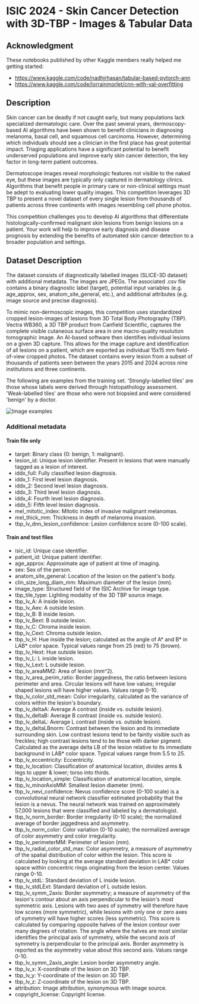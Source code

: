 # ISIC 2024 - Skin Cancer Detection with 3D-TBP - Images & Tabular Data

## Acknowledgment
These notebooks published by other Kaggle members really helped me getting started:
- https://www.kaggle.com/code/nadhirhasan/tabular-based-pytorch-ann
- https://www.kaggle.com/code/lorrainmorlet/cnn-with-val-overfitting

## Description
Skin cancer can be deadly if not caught early, but many populations lack specialized dermatologic care. Over the past several years, dermoscopy-based AI algorithms have been shown to benefit clinicians in diagnosing melanoma, basal cell, and squamous cell carcinoma. However, determining which individuals should see a clinician in the first place has great potential impact. Triaging applications have a significant potential to benefit underserved populations and improve early skin cancer detection, the key factor in long-term patient outcomes.

Dermatoscope images reveal morphologic features not visible to the naked eye, but these images are typically only captured in dermatology clinics. Algorithms that benefit people in primary care or non-clinical settings must be adept to evaluating lower quality images. This competition leverages 3D TBP to present a novel dataset of every single lesion from thousands of patients across three continents with images resembling cell phone photos.

This competition challenges you to develop AI algorithms that differentiate histologically-confirmed malignant skin lesions from benign lesions on a patient. Your work will help to improve early diagnosis and disease prognosis by extending the benefits of automated skin cancer detection to a broader population and settings.

## Dataset Description
The dataset consists of diagnostically labelled images (SLICE-3D dataset) with additional metadata. The images are JPEGs. The associated .csv file contains a binary diagnostic label (target), potential input variables (e.g. age_approx, sex, anatom_site_general, etc.), and additional attributes (e.g. image source and precise diagnosis).

To mimic non-dermoscopic images, this competition uses standardized cropped lesion-images of lesions from 3D Total Body Photography (TBP). Vectra WB360, a 3D TBP product from Canfield Scientific, captures the complete visible cutaneous surface area in one macro-quality resolution tomographic image. An AI-based software then identifies individual lesions on a given 3D capture. This allows for the image capture and identification of all lesions on a patient, which are exported as individual 15x15 mm field-of-view cropped photos. The dataset contains every lesion from a subset of thousands of patients seen between the years 2015 and 2024 across nine institutions and three continents.

The following are examples from the training set. 'Strongly-labelled tiles' are those whose labels were derived through histopathology assessment. 'Weak-labelled tiles' are those who were not biopsied and were considered 'benign' by a doctor.

![Image examples](https://www.googleapis.com/download/storage/v1/b/kaggle-user-content/o/inbox%2F4972760%2F169b1f691322233e7b31aabaf6716ff3%2Fex-tiles.png?generation=1717700538524806&alt=media)

### Additional metadata
#### Train file only
- target: Binary class {0: benign, 1: malignant}.
- lesion_id: Unique lesion identifier. Present in lesions that were manually tagged as a lesion of interest.
- iddx_full: Fully classified lesion diagnosis.
- iddx_1: First level lesion diagnosis.
- iddx_2: Second level lesion diagnosis.
- iddx_3: Third level lesion diagnosis.
- iddx_4: Fourth level lesion diagnosis.
- iddx_5: Fifth level lesion diagnosis.
- mel_mitotic_index: Mitotic index of invasive malignant melanomas.
- mel_thick_mm: Thickness in depth of melanoma invasion.
- tbp_lv_dnn_lesion_confidence: Lesion confidence score (0-100 scale).

#### Train and test files
- isic_id: Unique case identifier.
- patient_id: Unique patient identifier.
- age_approx: Approximate age of patient at time of imaging.
- sex: Sex of the person.
- anatom_site_general: Location of the lesion on the patient's body.
- clin_size_long_diam_mm: Maximum diameter of the lesion (mm).
- image_type: Structured field of the ISIC Archive for image type.
- tbp_tile_type: Lighting modality of the 3D TBP source image.
- tbp_lv_A: A inside lesion.
- tbp_lv_Aex: A outside lesion.
- tbp_lv_B: B inside lesion.
- tbp_lv_Bext: B outside lesion.
- tbp_lv_C: Chroma inside lesion.
- tbp_lv_Cext: Chroma outside lesion.
- tbp_lv_H: Hue inside the lesion; calculated as the angle of A* and B* in LAB* color space. Typical values range from 25 (red) to 75 (brown).
- tbp_lv_Hext: Hue outside lesion.
- tbp_lv_L: L inside lesion.
- tbp_lv_Lext: L outside lesion.
- tbp_lv_areaMM2: Area of lesion (mm^2).
- tbp_lv_area_perim_ratio: Border jaggedness, the ratio between lesions perimeter and area. Circular lesions will have low values; irregular shaped lesions will have higher values. Values range 0-10.
- tbp_lv_color_std_mean: Color irregularity, calculated as the variance of colors within the lesion's boundary.
- tbp_lv_deltaA: Average A contrast (inside vs. outside lesion).
- tbp_lv_deltaB: Average B contrast (inside vs. outside lesion).
- tbp_lv_deltaL: Average L contrast (inside vs. outside lesion).
- tbp_lv_deltaLBnorm: Contrast between the lesion and its immediate surrounding skin. Low contrast lesions tend to be faintly visible such as freckles; high contrast lesions tend to be those with darker pigment. Calculated as the average delta LB of the lesion relative to its immediate background in LAB* color space. Typical values range from 5.5 to 25.
- tbp_lv_eccentricity: Eccentricity.
- tbp_lv_location: Classification of anatomical location, divides arms & legs to upper & lower; torso into thirds.
- tbp_lv_location_simple: Classification of anatomical location, simple.
- tbp_lv_minorAxisMM: Smallest lesion diameter (mm).
- tbp_lv_nevi_confidence: Nevus confidence score (0-100 scale) is a convolutional neural network classifier estimated probability that the lesion is a nevus. The neural network was trained on approximately 57,000 lesions that were classified and labeled by a dermatologist.
- tbp_lv_norm_border: Border irregularity (0-10 scale); the normalized average of border jaggedness and asymmetry.
- tbp_lv_norm_color: Color variation (0-10 scale); the normalized average of color asymmetry and color irregularity.
- tbp_lv_perimeterMM: Perimeter of lesion (mm).
- tbp_lv_radial_color_std_max: Color asymmetry, a measure of asymmetry of the spatial distribution of color within the lesion. This score is calculated by looking at the average standard deviation in LAB* color space within concentric rings originating from the lesion center. Values range 0-10.
- tbp_lv_stdL: Standard deviation of L inside lesion.
- tbp_lv_stdLExt: Standard deviation of L outside lesion.
- tbp_lv_symm_2axis: Border asymmetry; a measure of asymmetry of the lesion's contour about an axis perpendicular to the lesion's most symmetric axis. Lesions with two axes of symmetry will therefore have low scores (more symmetric), while lesions with only one or zero axes of symmetry will have higher scores (less symmetric). This score is calculated by comparing opposite halves of the lesion contour over many degrees of rotation. The angle where the halves are most similar identifies the principal axis of symmetry, while the second axis of symmetry is perpendicular to the principal axis. Border asymmetry is reported as the asymmetry value about this second axis. Values range 0-10.
- tbp_lv_symm_2axis_angle: Lesion border asymmetry angle.
- tbp_lv_x: X-coordinate of the lesion on 3D TBP.
- tbp_lv_y: Y-coordinate of the lesion on 3D TBP.
- tbp_lv_z: Z-coordinate of the lesion on 3D TBP.
- attribution: Image attribution, synonymous with image source.
- copyright_license: Copyright license.
